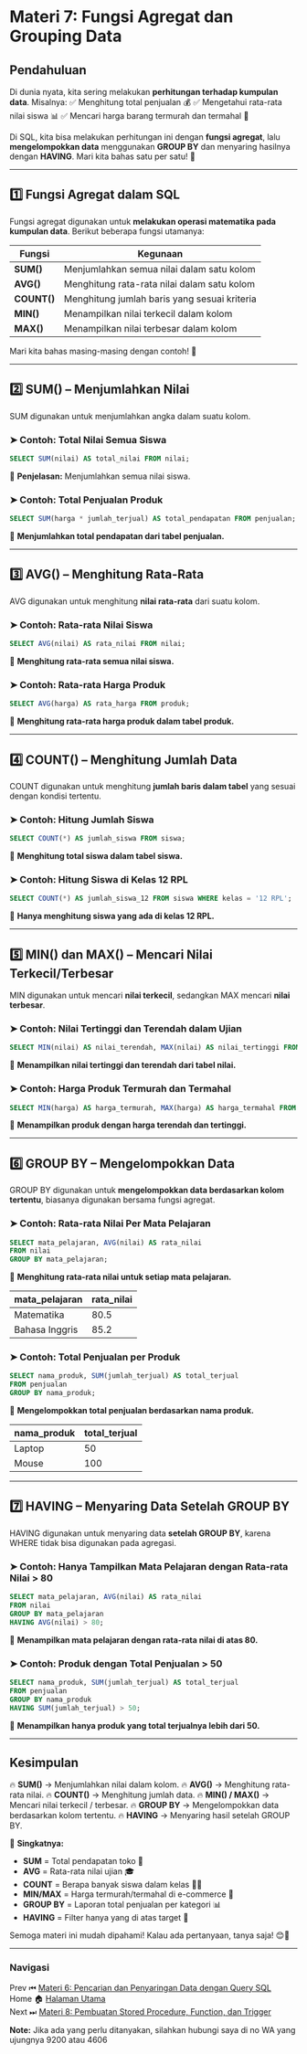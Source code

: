# **Materi 7: Fungsi Agregat dan Grouping Data**

## **Pendahuluan**

Di dunia nyata, kita sering melakukan **perhitungan terhadap kumpulan data**. Misalnya:
✅ Menghitung total penjualan 💰
✅ Mengetahui rata-rata nilai siswa 📊
✅ Mencari harga barang termurah dan termahal 🛒

Di SQL, kita bisa melakukan perhitungan ini dengan **fungsi agregat**, lalu **mengelompokkan data** menggunakan **GROUP BY** dan menyaring hasilnya dengan **HAVING**. Mari kita bahas satu per satu! 🚀

---

## **1️⃣ Fungsi Agregat dalam SQL**
Fungsi agregat digunakan untuk **melakukan operasi matematika pada kumpulan data**. Berikut beberapa fungsi utamanya:

| **Fungsi** | **Kegunaan** |
|-----------|-------------|
| **SUM()** | Menjumlahkan semua nilai dalam satu kolom |
| **AVG()** | Menghitung rata-rata nilai dalam satu kolom |
| **COUNT()** | Menghitung jumlah baris yang sesuai kriteria |
| **MIN()** | Menampilkan nilai terkecil dalam kolom |
| **MAX()** | Menampilkan nilai terbesar dalam kolom |

Mari kita bahas masing-masing dengan contoh! 🎯

---

## **2️⃣ SUM() – Menjumlahkan Nilai**
SUM digunakan untuk menjumlahkan angka dalam suatu kolom.

### **➤ Contoh: Total Nilai Semua Siswa**
```sql
SELECT SUM(nilai) AS total_nilai FROM nilai;
```
📌 **Penjelasan:** Menjumlahkan semua nilai siswa.

### **➤ Contoh: Total Penjualan Produk**
```sql
SELECT SUM(harga * jumlah_terjual) AS total_pendapatan FROM penjualan;
```
📌 **Menjumlahkan total pendapatan dari tabel penjualan.**

---

## **3️⃣ AVG() – Menghitung Rata-Rata**
AVG digunakan untuk menghitung **nilai rata-rata** dari suatu kolom.

### **➤ Contoh: Rata-rata Nilai Siswa**
```sql
SELECT AVG(nilai) AS rata_nilai FROM nilai;
```
📌 **Menghitung rata-rata semua nilai siswa.**

### **➤ Contoh: Rata-rata Harga Produk**
```sql
SELECT AVG(harga) AS rata_harga FROM produk;
```
📌 **Menghitung rata-rata harga produk dalam tabel produk.**

---

## **4️⃣ COUNT() – Menghitung Jumlah Data**
COUNT digunakan untuk menghitung **jumlah baris dalam tabel** yang sesuai dengan kondisi tertentu.

### **➤ Contoh: Hitung Jumlah Siswa**
```sql
SELECT COUNT(*) AS jumlah_siswa FROM siswa;
```
📌 **Menghitung total siswa dalam tabel siswa.**

### **➤ Contoh: Hitung Siswa di Kelas 12 RPL**
```sql
SELECT COUNT(*) AS jumlah_siswa_12 FROM siswa WHERE kelas = '12 RPL';
```
📌 **Hanya menghitung siswa yang ada di kelas 12 RPL.**

---

## **5️⃣ MIN() dan MAX() – Mencari Nilai Terkecil/Terbesar**

MIN digunakan untuk mencari **nilai terkecil**, sedangkan MAX mencari **nilai terbesar**.

### **➤ Contoh: Nilai Tertinggi dan Terendah dalam Ujian**
```sql
SELECT MIN(nilai) AS nilai_terendah, MAX(nilai) AS nilai_tertinggi FROM nilai;
```
📌 **Menampilkan nilai tertinggi dan terendah dari tabel nilai.**

### **➤ Contoh: Harga Produk Termurah dan Termahal**
```sql
SELECT MIN(harga) AS harga_termurah, MAX(harga) AS harga_termahal FROM produk;
```
📌 **Menampilkan produk dengan harga terendah dan tertinggi.**

---

## **6️⃣ GROUP BY – Mengelompokkan Data**
GROUP BY digunakan untuk **mengelompokkan data berdasarkan kolom tertentu**, biasanya digunakan bersama fungsi agregat.

### **➤ Contoh: Rata-rata Nilai Per Mata Pelajaran**
```sql
SELECT mata_pelajaran, AVG(nilai) AS rata_nilai
FROM nilai
GROUP BY mata_pelajaran;
```
📌 **Menghitung rata-rata nilai untuk setiap mata pelajaran.**

| mata_pelajaran | rata_nilai |
|---------------|------------|
| Matematika    | 80.5       |
| Bahasa Inggris | 85.2       |

### **➤ Contoh: Total Penjualan per Produk**
```sql
SELECT nama_produk, SUM(jumlah_terjual) AS total_terjual
FROM penjualan
GROUP BY nama_produk;
```
📌 **Mengelompokkan total penjualan berdasarkan nama produk.**

| nama_produk | total_terjual |
|------------|--------------|
| Laptop     | 50           |
| Mouse      | 100          |

---

## **7️⃣ HAVING – Menyaring Data Setelah GROUP BY**
HAVING digunakan untuk menyaring data **setelah GROUP BY**, karena WHERE tidak bisa digunakan pada agregasi.

### **➤ Contoh: Hanya Tampilkan Mata Pelajaran dengan Rata-rata Nilai > 80**
```sql
SELECT mata_pelajaran, AVG(nilai) AS rata_nilai
FROM nilai
GROUP BY mata_pelajaran
HAVING AVG(nilai) > 80;
```
📌 **Menampilkan mata pelajaran dengan rata-rata nilai di atas 80.**

### **➤ Contoh: Produk dengan Total Penjualan > 50**
```sql
SELECT nama_produk, SUM(jumlah_terjual) AS total_terjual
FROM penjualan
GROUP BY nama_produk
HAVING SUM(jumlah_terjual) > 50;
```
📌 **Menampilkan hanya produk yang total terjualnya lebih dari 50.**

---

## **Kesimpulan**

🔥 **SUM()** → Menjumlahkan nilai dalam kolom.
🔥 **AVG()** → Menghitung rata-rata nilai.
🔥 **COUNT()** → Menghitung jumlah data.
🔥 **MIN() / MAX()** → Mencari nilai terkecil / terbesar.
🔥 **GROUP BY** → Mengelompokkan data berdasarkan kolom tertentu.
🔥 **HAVING** → Menyaring hasil setelah GROUP BY.

📌 **Singkatnya:**
- **SUM** = Total pendapatan toko 🏪
- **AVG** = Rata-rata nilai ujian 🎓
- **COUNT** = Berapa banyak siswa dalam kelas 👨‍🎓
- **MIN/MAX** = Harga termurah/termahal di e-commerce 🛒
- **GROUP BY** = Laporan total penjualan per kategori 📊
- **HAVING** = Filter hanya yang di atas target 🎯

Semoga materi ini mudah dipahami! Kalau ada pertanyaan, tanya saja! 😊🚀


---
### **Navigasi**
Prev ⏮ [Materi 6: Pencarian dan Penyaringan Data dengan Query SQL](../6/README.MD) <br>
Home 🏠 [Halaman Utama](../README.MD) <br>
Next ⏭ [Materi 8: Pembuatan Stored Procedure, Function, dan Trigger](../8/README.MD)

**Note:** Jika ada yang perlu ditanyakan, silahkan hubungi saya di no WA yang ujungnya 9200 atau 4606